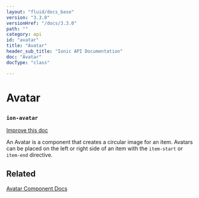 ```yaml
---
layout: "fluid/docs_base"
version: "3.3.0"
versionHref: "/docs/3.3.0"
path: ""
category: api
id: "avatar"
title: "Avatar"
header_sub_title: "Ionic API Documentation"
doc: "Avatar"
docType: "class"

---
```










<h1 class="api-title">
<a class="anchor" name="avatar" href="#avatar"></a>

Avatar
<h3><code>ion-avatar</code></h3>






</h1>

<a class="improve-v2-docs" href="http://github.com/ionic-team/ionic/edit/v3/src/components/avatar/avatar.ts#L0">
Improve this doc
</a>






<p>An Avatar is a component that creates a circular image for an item.
Avatars can be placed on the left or right side of an item with the <code>item-start</code> or <code>item-end</code> directive.</p>




<!-- @usage tag -->


<!-- @property tags -->



<!-- instance methods on the class -->




<!-- related link -->

<h2><a class="anchor" name="related" href="#related"></a>Related</h2>

<a href="/docs/components/#avatar-list">Avatar Component Docs</a><!-- end content block -->


<!-- end body block -->

